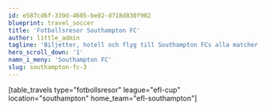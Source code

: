 ```yaml
---
id: e587cd6f-339d-4605-be02-d718d830f902
blueprint: travel_soccer
title: 'Fotbollsresor Southampton FC'
author: little_admin
tagline: 'Biljetter, hotell och flyg till Southampton FCs alla matcher i EFL Cup'
hero_scroll_down: '1'
namn_i_meny: 'Southampton FC'
slug: southampton-fc-3
---
```

<p>[table_travels type="fotbollsresor" league="efl-cup" location="southampton" home_team="efl-southampton"]</p>
